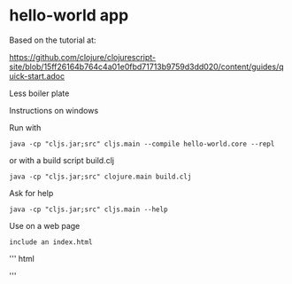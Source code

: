 # hello-world app

Based on the tutorial at: 

<https://github.com/clojure/clojurescript-site/blob/15ff26164b764c4a01e0fbd71713b9759d3dd020/content/guides/quick-start.adoc>

Less boiler plate

Instructions on windows

Run with

    java -cp "cljs.jar;src" cljs.main --compile hello-world.core --repl

or with a build script build.clj

    java -cp "cljs.jar;src" clojure.main build.clj

Ask for help

    java -cp "cljs.jar;src" cljs.main --help

Use on a web page

    include an index.html
    
''' html
<html>
  <head>    
    <meta charset="UTF-8">
  </head>
  <body>
    <script type="text/javascript" src="out/main.js"></script>
  </body>
</html>
''' 
